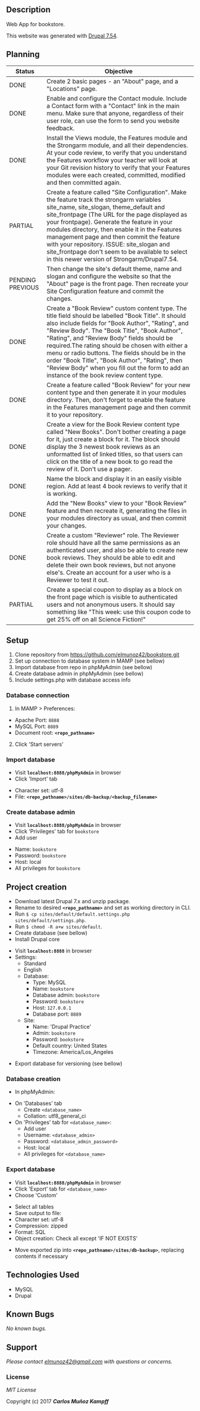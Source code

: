 ## Description

Web App for bookstore.

This website was generated with [Drupal 7.54](https://www.drupal.org/project/drupal/releases/7.54).

## Planning

|Status| Objective |
|------|-----------|
|DONE| Create 2 basic pages - an "About" page, and a "Locations" page.|
|DONE| Enable and configure the Contact module. Include a Contact form with a "Contact" link in the main menu. Make sure that anyone, regardless of their user role, can use the form to send you website feedback.|
|DONE|Install the Views module, the Features module and the Strongarm module, and all their dependencies. At your code review, to verify that you understand the Features workflow your teacher will look at your Git revision history to verify that your Features modules were each created, committed, modified and then committed again.|
|PARTIAL|Create a feature called "Site Configuration". Make the feature track the strongarm variables site_name, site_slogan, theme_default and site_frontpage (The URL for the page displayed as your frontpage). Generate the feature in your modules directory, then enable it in the Features management page and then commit the feature with your repository. ISSUE: site_slogan and site_frontpage don't seem to be available to select in this newer version of Strongarm/Drupal7.54.|
|PENDING PREVIOUS|Then change the site's default theme, name and slogan and configure the website so that the "About" page is the front page. Then recreate your Site Configuration feature and commit the changes.|
|DONE|Create a "Book Review" custom content type. The title field should be labelled "Book Title". It should also include fields for "Book Author", "Rating", and "Review Body". The "Book Title", "Book Author", "Rating", and "Review Body" fields should be required.The rating should be chosen with either a menu or radio buttons. The fields should be in the order "Book Title", "Book Author", "Rating", then "Review Body" when you fill out the form to add an instance of the book review content type.|
|DONE|Create a feature called "Book Review" for your new content type and then generate it in your modules directory. Then, don't forget to enable the feature in the Features management page and then commit it to your repository.|
|DONE|Create a view for the Book Review content type called "New Books". Don't bother creating a page for it, just create a block for it. The block should display the 3 newest book reviews as an unformatted list of linked titles, so that users can click on the title of a new book to go read the review of it. Don't use a pager.|
|DONE|Name the block and display it in an easily visible region. Add at least 4 book reviews to verify that it is working.|
|DONE|Add the "New Books" view to your "Book Review" feature and then recreate it, generating the files in your modules directory as usual, and then commit your changes.|
|DONE|Create a custom "Reviewer" role. The Reviewer role should have all the same permissions as an authenticated user, and also be able to create new book reviews. They should be able to edit and delete their own book reviews, but not anyone else's. Create an account for a user who is a Reviewer to test it out.|
|PARTIAL|Create a special coupon to display as a block on the front page which is visible to authenticated users and not anonymous users. It should say something like "This week: use this coupon code to get 25% off on all Science Fiction!"|

## Setup
1. Clone repository from https://github.com/elmunoz42/bookstore.git
2. Set up connection to database system in MAMP (see bellow)
3. Import database from repo in phpMyAdmin (see bellow)
4. Create database admin in phpMyAdmin (see bellow)
5. Include settings.php with database access info

### Database connection
1. In MAMP > Preferences:
 - Apache Port: `8888`
 - MySQL Port: `8889`
 - Document root: **`<repo_pathname>`**
2. Click 'Start servers'

### Import database
* Visit **`localhost:8888/phpMyAdmin`** in browser
* Click 'Import' tab
 - Character set: utf-8
 - File: **`<repo_pathname>/sites/db-backup/<backup_filename>`**

### Create database admin
* Visit **`localhost:8888/phpMyAdmin`** in browser
* Click 'Privileges' tab for `bookstore`
* Add user
 - Name: `bookstore`
 - Password: `bookstore`
 - Host: local
 - All privileges for `bookstore`


## Project creation
* Download latest Drupal 7.x and unzip package.
* Rename to desired **`<repo_pathname>`** and set as working directory in CLI.
* Run `$ cp sites/default/default.settings.php sites/default/settings.php`.
* Run `$ chmod -R a+w sites/default`.
* Create database (see bellow)
* Install Drupal core
 - Visit **`localhost:8888`** in browser
 - Settings:
   - Standard
   - English
   - Database:
     - Type: MySQL
     - Name: `bookstore`
     - Database admin: `bookstore`
     - Password: `bookstore`
     - Host: `127.0.0.1`
     - Database port: `8889`
   - Site:
     - Name: 'Drupal Practice'
     - Admin: `bookstore`
     - Password: `bookstore`
     - Default country: United States
     - Timezone: America/Los_Angeles
* Export database for versioning (see bellow)


### Database creation
* In phpMyAdmin:
 - On 'Databases' tab
   - Create `<database_name>`
   - Collation: utf8_general_ci
 - On 'Privileges' tab for `<database_name>`:
   - Add user
   - Username: `<database_admin>`
   - Password: `<database_admin_password>`
   - Host: local
   - All privileges for `<database_name>`

### Export database
* Visit **`localhost:8888/phpMyAdmin`** in browser
* Click 'Export' tab for `<database_name>`
* Choose 'Custom'
 - Select all tables
 - Save output to file:
  - Character set: utf-8
  - Compression: zipped
 - Format: SQL
 - Object creation: Check all except 'IF NOT EXISTS'
* Move exported zip into **`<repo_pathname>/sites/db-backup>`**, replacing contents if necessary

## Technologies Used

* MySQL
* Drupal

## Known Bugs

_No known bugs._

## Support

_Please contact elmunoz42@gmail.com with questions or concerns._


### License

*MIT License*

Copyright (c) 2017 _**Carlos Muñoz Kampff**_
